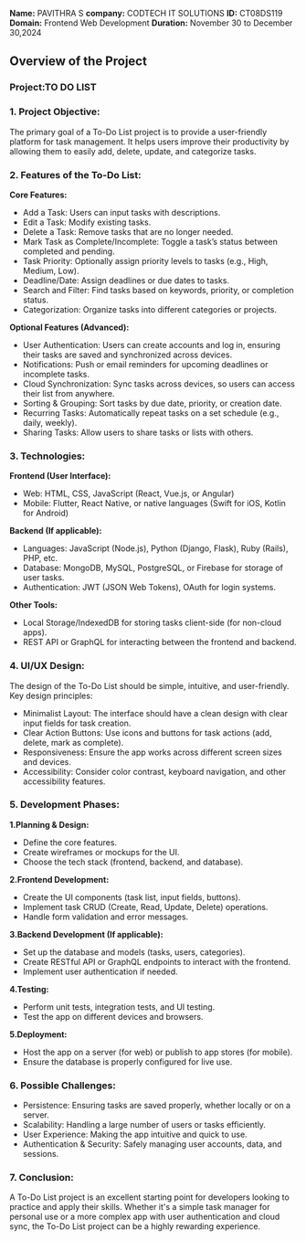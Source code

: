  **Name:** PAVITHRA S
 **company:** CODTECH IT SOLUTIONS
 **ID:** CT08DS119
 **Domain:** Frontend Web Development
 **Duration:** November 30 to December 30,2024

## Overview of the Project

### Project:TO DO LIST

### 1. Project Objective:
The primary goal of a To-Do List project is to provide a user-friendly platform for task management. It helps users improve their productivity by allowing them to easily add, delete, update, and categorize tasks.

### 2. Features of the To-Do List:
**Core Features:**
- Add a Task: Users can input tasks with descriptions.
- Edit a Task: Modify existing tasks.
- Delete a Task: Remove tasks that are no longer needed.
- Mark Task as Complete/Incomplete: Toggle a task’s status between completed and pending.
- Task Priority: Optionally assign priority levels to tasks (e.g., High, Medium, Low).
- Deadline/Date: Assign deadlines or due dates to tasks.
- Search and Filter: Find tasks based on keywords, priority, or completion status.
- Categorization: Organize tasks into different categories or projects.
  
**Optional Features (Advanced):**
- User Authentication: Users can create accounts and log in, ensuring their tasks are saved and synchronized across devices.
- Notifications: Push or email reminders for upcoming deadlines or incomplete tasks.
- Cloud Synchronization: Sync tasks across devices, so users can access their list from anywhere.
- Sorting & Grouping: Sort tasks by due date, priority, or creation date.
- Recurring Tasks: Automatically repeat tasks on a set schedule (e.g., daily, weekly).
- Sharing Tasks: Allow users to share tasks or lists with others.

### 3. Technologies:
**Frontend (User Interface):**

- Web: HTML, CSS, JavaScript (React, Vue.js, or Angular)
- Mobile: Flutter, React Native, or native languages (Swift for iOS, Kotlin for Android)

**Backend (If applicable):**

- Languages: JavaScript (Node.js), Python (Django, Flask), Ruby (Rails), PHP, etc.
- Database: MongoDB, MySQL, PostgreSQL, or Firebase for storage of user tasks.
- Authentication: JWT (JSON Web Tokens), OAuth for login systems.

**Other Tools:**

- Local Storage/IndexedDB for storing tasks client-side (for non-cloud apps).
- REST API or GraphQL for interacting between the frontend and backend.

### 4. UI/UX Design:
The design of the To-Do List should be simple, intuitive, and user-friendly. Key design principles:

- Minimalist Layout: The interface should have a clean design with clear input fields for task creation.
- Clear Action Buttons: Use icons and buttons for task actions (add, delete, mark as complete).
- Responsiveness: Ensure the app works across different screen sizes and devices.
- Accessibility: Consider color contrast, keyboard navigation, and other accessibility features.

### 5. Development Phases:
**1.Planning & Design:**
- Define the core features.
- Create wireframes or mockups for the UI.
- Choose the tech stack (frontend, backend, and database).

**2.Frontend Development:**
- Create the UI components (task list, input fields, buttons).
- Implement task CRUD (Create, Read, Update, Delete) operations.
- Handle form validation and error messages.

**3.Backend Development (If applicable):**
- Set up the database and models (tasks, users, categories).
- Create RESTful API or GraphQL endpoints to interact with the frontend.
- Implement user authentication if needed.

**4.Testing:**
- Perform unit tests, integration tests, and UI testing.
- Test the app on different devices and browsers.

**5.Deployment:**
- Host the app on a server (for web) or publish to app stores (for mobile).
- Ensure the database is properly configured for live use.

### 6. Possible Challenges:
- Persistence: Ensuring tasks are saved properly, whether locally or on a server.
- Scalability: Handling a large number of users or tasks efficiently.
- User Experience: Making the app intuitive and quick to use.
- Authentication & Security: Safely managing user accounts, data, and sessions.

### 7. Conclusion:
A To-Do List project is an excellent starting point for developers looking to practice and apply their skills. Whether it's a simple task manager for personal use or a more complex app with user authentication and cloud sync, the To-Do List project can be a highly rewarding experience.
